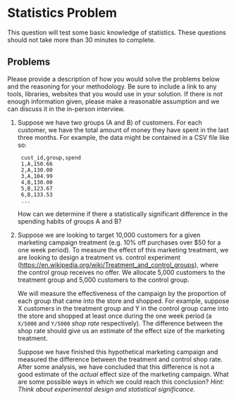 # Statistics Problem

This question will test some basic knowledge of statistics.  These
questions should not take more than 30 minutes to complete.

## Problems

Please provide a description of how you would solve the problems below and the
reasoning for your methodology.  Be sure to include a link to any tools,
libraries, websites that you would use in your solution.  If there is not
enough information given, please make a reasonable assumption and we can
discuss it in the in-person interview.

1. Suppose we have two groups (A and B) of customers.  For each customer, we
   have the total amount of money they have spent in the last three months.
   For example, the data might be contained in a CSV file like so:

        cust_id,group,spend
        1,A,150.66
        2,A,130.00
        3,A,104.99
        4,B,130.00
        5,B,123.67
        6,B,133.53
        ...
   How can we determine if there a statistically significant difference in the
   spending habits of groups A and B?

2. Suppose we are looking to target 10,000 customers for a given marketing
   campaign treatment (e.g. 10% off purchases over $50 for a one week period).
   To measure the effect of this marketing treatment, we are looking to design
   a treatment vs. control experiment
   (https://en.wikipedia.org/wiki/Treatment_and_control_groups), where the
   control group receives no offer.  We allocate 5,000 customers to the
   treatment group and 5,000 customers to the control group.

   We will measure the effectiveness of the campaign by the proportion of each
   group that came into the store and shopped.  For example, suppose X customers
   in the treatment group and Y in the control group came into the store and
   shopped at least once during the one week period (a `X/5000` and `Y/5000`
   *shop rate* respectively).  The difference between the shop rate should give
   us an estimate of the effect size of the marketing treatment.

   Suppose we have finished this hypothetical marketing campaign and measured
   the difference between the treatment and control shop rate.  After some
   analysis, we have concluded that this difference is not a good estimate
   of the *actual* effect size of the marketing campaign.  What are some possible
   ways in which we could reach this conclusion?  *Hint: Think about
   experimental design and statistical significance.*
